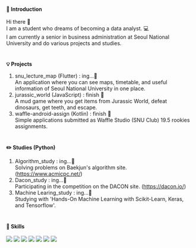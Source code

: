 
**👋 Introduction** <br>
<br>
Hi there 🙂 <br>
I am a student who dreams of becoming a data analyst. 💻 <br>
I am currently a senior in business administration at Seoul National University and do various projects and studies. <br>

# 

**💡 Projects <br>**
1. snu_lecture_map (Flutter) : ing...🌱 <br>
   An application where you can see maps, timetable, and useful information of Seoul National University in one place. <br>
2. jurassic_world (JavaScript) : finish 🌻 <br>
   A mud game where you get items from Jurassic World, defeat dinosaurs, get teeth, and escape.<br>
3. waffle-android-assign (Kotlin) : finish 🌻 <br>
   Simple applications submitted as Waffle Studio (SNU Club) 19.5 rookies assignments. <br>
  
# 
**✏️ Studies (Python) <br>**
1. Algorithm_study : ing...🌱 <br>
   Solving problems on Baekjun's algorithm site. (https://www.acmicpc.net/)
2. Dacon_study : ing...🌱 <br>
   Participating in the competition on the DACON site. (https://dacon.io/)
3. Machine Learing_study : ing...🌱 <br>
   Studying with 'Hands-On Machine Learning with Scikit-Learn, Keras, and Tensorflow'.
   
# 
**💪 Skills <br>**
<br>
<img src="https://img.shields.io/badge/Python-3766AB?style=flat-square&logo=Python&logoColor=white"/> 
<img src="https://img.shields.io/badge/Dart-0175C2?style=flat-square&logo=Dart&logoColor=white"/>
<img src="https://img.shields.io/badge/Kotlin-7F52FF?style=flat-square&logo=Kotlin&logoColor=white"/>
<img src="https://img.shields.io/badge/JavaScript-F7DF1E?style=flat-square&logo=JavaScript&logoColor=white"/>
<img src="https://img.shields.io/badge/Flutter-02569B?style=flat-square&logo=Flutter&logoColor=white"/>
<img src="https://img.shields.io/badge/Android Studio-3DDC84?style=flat-square&logo=Android Studio&logoColor=white"/>
<img src="https://img.shields.io/badge/GitHub-181717?style=flat-square&logo=GitHub&logoColor=white"/>

<!--
**daeun1234/daeun1234** is a ✨ _special_ ✨ repository because its `README.md` (this file) appears on your GitHub profile.

Here are some ideas to get you started:

- 🔭 I’m currently working on ...
- 🌱 I’m currently learning ...
- 👯 I’m looking to collaborate on ...
- 🤔 I’m looking for help with ...
- 💬 Ask me about ...
- 📫 How to reach me: ...
- 😄 Pronouns: ...
- ⚡ Fun fact: ...
-->
